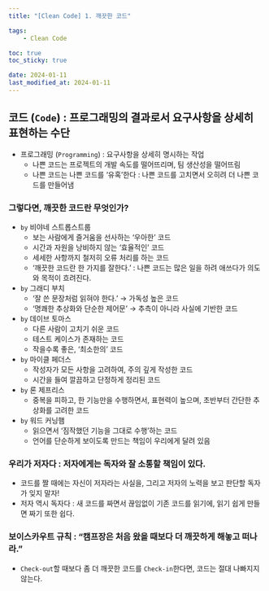 ```yaml
---
title: "[Clean Code] 1. 깨끗한 코드"

tags:
    - Clean Code

toc: true
toc_sticky: true

date: 2024-01-11
last_modified_at: 2024-01-11
---
```


## 코드 (```Code```) : 프로그래밍의 결과로서 요구사항을 상세히 표현하는 수단

- 프로그래밍 (```Programming```) : 요구사항을 상세히 명시하는 작업
  - 나쁜 코드는 프로젝트의 개발 속도를 떨어뜨리며, 팀 생산성을 떨어뜨림
  - 나쁜 코드는 나쁜 코드를 ‘유혹’한다 : 나쁜 코드를 고치면서 오히려 더 나쁜 코드를 만들어냄

### 그렇다면, 깨끗한 코드란 무엇인가?
- ```by``` 비야네 스트롭스트룹
  - 보는 사람에게 즐거움을 선사하는 ‘우아한’ 코드
  - 시간과 자원을 낭비하지 않는 ‘효율적인’ 코드
  - 세세한 사항까지 철저히 오류 처리를 하는 코드
  - ‘깨끗한 코드란 한 가지를 잘한다.’ : 나쁜 코드는 많은 일을 하려 애쓰다가 의도와 목적이 흐려진다.
- ```by``` 그래디 부치
  - ‘잘 쓴 문장처럼 읽혀야 한다.’ → 가독성 높은 코드
  - ‘명쾌한 추상화와 단순한 제어문’ → 추측이 아니라 사실에 기반한 코드
- ```by``` 데이브 토마스
  - 다른 사람이 고치기 쉬운 코드
  - 테스트 케이스가 존재하는 코드
  - 작을수록 좋은, ‘최소한의’ 코드
- ```by``` 마이클 페더스
  - 작성자가 모든 사항을 고려하여, 주의 깊게 작성한 코드
  - 시간을 들여 깔끔하고 단정하게 정리된 코드
- ```by``` 론 제프리스
  - 중복을 피하고, 한 기능만을 수행하면서, 표현력이 높으며, 초반부터 간단한 추상화를 고려한 코드
- ```by``` 워드 커닝햄
  - 읽으면서 ‘짐작했던 기능을 그대로 수행’하는 코드
  - 언어를 단순하게 보이도록 만드는 책임이 우리에게 달려 있음

### 우리가 저자다 : 저자에게는 독자와 잘 소통할 책임이 있다.
- 코드를 짤 때에는 자신이 저자라는 사실을, 그리고 저자의 노력을 보고 판단할 독자가 잊지 말자!
- 저자 역시 독자다 : 새 코드를 짜면서 끊임없이 기존 코드를 읽기에, 읽기 쉽게 만들면 짜기 또한 쉽다.

### 보이스카우트 규칙 : “캠프장은 처음 왔을 때보다 더 깨끗하게 해놓고 떠나라.”
- ```Check-out```할 때보다 좀 더 깨끗한 코드를 ```Check-in```한다면, 코드는 절대 나빠지지 않는다.
